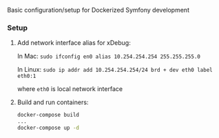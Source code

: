 Basic configuration/setup for Dockerized Symfony development

### Setup

1. Add network interface alias for xDebug:

    In Mac:
    ```sudo ifconfig en0 alias 10.254.254.254 255.255.255.0```
    
    In Linux:
    ```sudo ip addr add 10.254.254.254/24 brd + dev eth0 label eth0:1```

    where `eth0` is local network interface

2. Build and run containers:

    ```bash
    docker-compose build
    ...
    docker-compose up -d
    ```
    